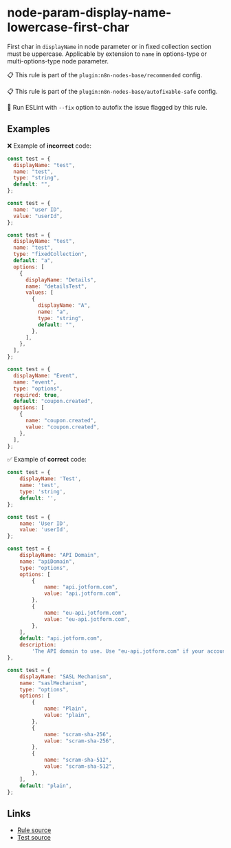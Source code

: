 [//]: # "File generated from a template. Do not edit this file directly."

# node-param-display-name-lowercase-first-char

First char in `displayName` in node parameter or in fixed collection section must be uppercase. Applicable by extension to `name` in options-type or multi-options-type node parameter.

📋 This rule is part of the `plugin:n8n-nodes-base/recommended` config.

📋 This rule is part of the `plugin:n8n-nodes-base/autofixable-safe` config.

🔧 Run ESLint with `--fix` option to autofix the issue flagged by this rule.

## Examples

❌ Example of **incorrect** code:

```js
const test = {
  displayName: "test",
  name: "test",
  type: "string",
  default: "",
};

const test = {
  name: "user ID",
  value: "userId",
};

const test = {
  displayName: "test",
  name: "test",
  type: "fixedCollection",
  default: "a",
  options: [
    {
      displayName: "Details",
      name: "detailsTest",
      values: [
        {
          displayName: "A",
          name: "a",
          type: "string",
          default: "",
        },
      ],
    },
  ],
};

const test = {
  displayName: "Event",
  name: "event",
  type: "options",
  required: true,
  default: "coupon.created",
  options: [
    {
      name: "coupon.created",
      value: "coupon.created",
    },
  ],
};
```

✅ Example of **correct** code:

```js
const test = {
    displayName: 'Test',
    name: 'test',
    type: 'string',
    default: '',
};

const test = {
    name: 'User ID',
    value: 'userId',
};

const test = {
    displayName: "API Domain",
    name: "apiDomain",
    type: "options",
    options: [
        {
            name: "api.jotform.com",
            value: "api.jotform.com",
        },
        {
            name: "eu-api.jotform.com",
            value: "eu-api.jotform.com",
        },
    ],
    default: "api.jotform.com",
    description:
        'The API domain to use. Use "eu-api.jotform.com" if your account is in based in Europe.',
},

const test = {
    displayName: "SASL Mechanism",
    name: "saslMechanism",
    type: "options",
    options: [
        {
            name: "Plain",
            value: "plain",
        },
        {
            name: "scram-sha-256",
            value: "scram-sha-256",
        },
        {
            name: "scram-sha-512",
            value: "scram-sha-512",
        },
    ],
    default: "plain",
};
```

## Links

- [Rule source](../../lib/rules/node-param-display-name-lowercase-first-char.ts)
- [Test source](../../tests/node-param-display-name-lowercase-first-char.test.ts)
